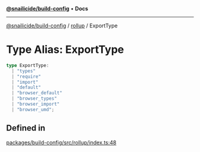 [**@snailicide/build-config**](../../README.md) • **Docs**

---

[@snailicide/build-config](../../README.md) / [rollup](../README.md) / ExportType

# Type Alias: ExportType

```ts
type ExportType:
  | "types"
  | "require"
  | "import"
  | "default"
  | "browser_default"
  | "browser_types"
  | "browser_import"
  | "browser_umd";
```

## Defined in

[packages/build-config/src/rollup/index.ts:48](https://github.com/gbtunney/snailicide-monorepo/blob/864f9979e97eb579a793bd06e883355f7bea5c52/packages/build-config/src/rollup/index.ts#L48)
